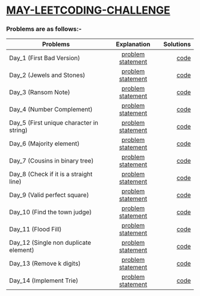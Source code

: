 # [MAY-LEETCODING-CHALLENGE](https://leetcode.com/explore/challenge/card/may-leetcoding-challenge/)


### Problems are as follows:-



| Problems        | Explanation           | Solutions  |
| ------------- |:-------------:| -----:|
| Day_1 (First Bad Version) | [problem statement](https://github.com/asingleneuron/leetcode-solutions/blob/master/may_leetcode_challenge/Day_1/README.md) | [code](https://github.com/asingleneuron/leetcode-solutions/blob/master/may_leetcode_challenge/Day_1/first_bad_version.py) |
| Day_2 (Jewels and Stones) | [problem statement](https://github.com/asingleneuron/leetcode-solutions/blob/master/may_leetcode_challenge/Day_2/README.md) | [code](https://github.com/asingleneuron/leetcode-solutions/blob/master/may_leetcode_challenge/Day_2/jewels_and_stones.py) |
| Day_3 (Ransom Note) | [problem statement](https://github.com/asingleneuron/leetcode-solutions/blob/master/may_leetcode_challenge/Day_3/README.md) | [code](https://github.com/asingleneuron/leetcode-solutions/blob/master/may_leetcode_challenge/Day_3/ransom_note.py) |
| Day_4 (Number Complement) | [problem statement](https://github.com/asingleneuron/leetcode-solutions/blob/master/may_leetcode_challenge/Day_4/README.md) | [code](https://github.com/asingleneuron/leetcode-solutions/blob/master/may_leetcode_challenge/Day_4/number_complement.py) |
| Day_5 (First unique character in string) | [problem statement](https://github.com/asingleneuron/leetcode-solutions/blob/master/may_leetcode_challenge/Day_5/README.md) | [code](https://github.com/asingleneuron/leetcode-solutions/blob/master/may_leetcode_challenge/Day_5/first_unique_character_in_string.py) |
| Day_6 (Majority element) | [problem statement](https://github.com/asingleneuron/leetcode-solutions/blob/master/may_leetcode_challenge/Day_6/README.md) | [code](https://github.com/asingleneuron/leetcode-solutions/blob/master/may_leetcode_challenge/Day_6/majority_element.py) |
| Day_7 (Cousins in binary tree) | [problem statement](https://github.com/asingleneuron/leetcode-solutions/blob/master/may_leetcode_challenge/Day_7/README.md) | [code](https://github.com/asingleneuron/leetcode-solutions/blob/master/may_leetcode_challenge/Day_7/cousins.py) |
| Day_8 (Check if it is a straight line) | [problem statement](https://github.com/asingleneuron/leetcode-solutions/blob/master/may_leetcode_challenge/Day_8/README.md) | [code](https://github.com/asingleneuron/leetcode-solutions/blob/master/may_leetcode_challenge/Day_8/check_straight_line.py) |
| Day_9 (Valid perfect square) | [problem statement](https://github.com/asingleneuron/leetcode-solutions/blob/master/may_leetcode_challenge/Day_9/README.md) | [code](https://github.com/asingleneuron/leetcode-solutions/blob/master/may_leetcode_challenge/Day_9/valid_perfect_square.py) |
| Day_10 (Find the town judge) | [problem statement](https://github.com/asingleneuron/leetcode-solutions/blob/master/may_leetcode_challenge/Day_10/README.md) | [code](https://github.com/asingleneuron/leetcode-solutions/blob/master/may_leetcode_challenge/Day_10/find_the_town_judge.py) |
| Day_11 (Flood Fill) | [problem statement](https://github.com/asingleneuron/leetcode-solutions/blob/master/may_leetcode_challenge/Day_11/README.md) | [code](https://github.com/asingleneuron/leetcode-solutions/blob/master/may_leetcode_challenge/Day_11/flood_fill.py) |
| Day_12 (Single non duplicate element) | [problem statement](https://github.com/asingleneuron/leetcode-solutions/blob/master/may_leetcode_challenge/Day_12/README.md) | [code](https://github.com/asingleneuron/leetcode-solutions/blob/master/may_leetcode_challenge/Day_12/singlenonduplicate.py) |
| Day_13 (Remove k digits) | [problem statement](https://github.com/asingleneuron/leetcode-solutions/blob/master/may_leetcode_challenge/Day_13/README.md) | [code](https://github.com/asingleneuron/leetcode-solutions/blob/master/may_leetcode_challenge/Day_13/remove_k_digits.py) |
| Day_14 (Implement Trie) | [problem statement](https://github.com/asingleneuron/leetcode-solutions/blob/master/may_leetcode_challenge/Day_14/README.md) | [code](https://github.com/asingleneuron/leetcode-solutions/blob/master/may_leetcode_challenge/Day_14/implement_trie.py) |




